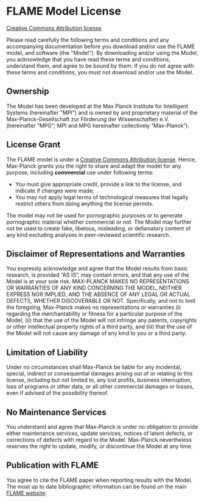 # FLAME Model License
[Creative Commons Attribution license](https://creativecommons.org/licenses/by/4.0/)

Please read carefully the following terms and conditions and any accompanying documentation before you download and/or use the FLAME model, and software (the "Model"). By downloading and/or using the Model, you acknowledge that you have read these terms and conditions, understand them, and agree to be bound by them. If you do not agree with these terms and conditions, you must not download and/or use the Model.

## Ownership
The Model has been developed at the Max Planck Institute for Intelligent Systems (hereinafter "MPI") and is owned by and proprietary material of the Max-Planck-Gesellschaft zur Förderung der Wissenschaften e.V. (hereinafter “MPG”; MPI and MPG hereinafter collectively “Max-Planck”).

## License Grant
The FLAME model is under a [Creative Commons Attribution license](https://creativecommons.org/licenses/by/4.0/). Hence, Max-Planck grants you the right to share and adapt the model for any purpose, including **commercial** use under following terms:

+ You must give appropriate credit, provide a link to the license, and indicate if changes were made;
+ You may not apply legal terms of technological measures that legally restrict others from doing anything the license permits.

The model may not be used for pornographic purposes or to generate pornographic material whether commercial or not. The Model may further not be used to create fake, libelous, misleading, or defamatory content of any kind excluding analyses in peer-reviewed scientific research.

## Disclaimer of Representations and Warranties
You expressly acknowledge and agree that the Model results from basic research, is provided “AS IS”, may contain errors, and that any use of the Model is at your sole risk. MAX-PLANCK MAKES NO REPRESENTATIONS OR WARRANTIES OF ANY KIND CONCERNING THE MODEL, NEITHER EXPRESS NOR IMPLIED, AND THE ABSENCE OF ANY LEGAL OR ACTUAL DEFECTS, WHETHER DISCOVERABLE OR NOT. Specifically, and not to limit the foregoing, Max-Planck makes no representations or warranties (i) regarding the merchantability or fitness for a particular purpose of the Model, (ii) that the use of the Model will not infringe any patents, copyrights or other intellectual property rights of a third party, and (iii) that the use of the Model will not cause any damage of any kind to you or a third party.

## Limitation of Liability
Under no circumstances shall Max-Planck be liable for any incidental, special, indirect or consequential damages arising out of or relating to this license, including but not limited to, any lost profits, business interruption, loss of programs or other data, or all other commercial damages or losses, even if advised of the possibility thereof.

## No Maintenance Services
You understand and agree that Max-Planck is under no obligation to provide either maintenance services, update services, notices of latent defects, or corrections of defects with regard to the Model. Max-Planck nevertheless reserves the right to update, modify, or discontinue the Model at any time.

## Publication with FLAME
You agree to cite the FLAME paper when reporting results with the Model. 
The most up to date bibliographic information can be found on the main [FLAME website](https://flame.is.tue.mpg.de/).
